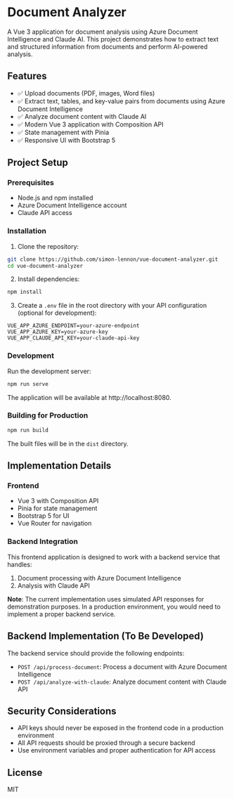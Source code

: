 # Document Analyzer

A Vue 3 application for document analysis using Azure Document Intelligence and Claude AI. This project demonstrates how to extract text and structured information from documents and perform AI-powered analysis.

## Features

- ✅ Upload documents (PDF, images, Word files)
- ✅ Extract text, tables, and key-value pairs from documents using Azure Document Intelligence
- ✅ Analyze document content with Claude AI
- ✅ Modern Vue 3 application with Composition API
- ✅ State management with Pinia
- ✅ Responsive UI with Bootstrap 5

## Project Setup

### Prerequisites

- Node.js and npm installed
- Azure Document Intelligence account
- Claude API access

### Installation

1. Clone the repository:

```bash
git clone https://github.com/simon-lennon/vue-document-analyzer.git
cd vue-document-analyzer
```

2. Install dependencies:

```bash
npm install
```

3. Create a `.env` file in the root directory with your API configuration (optional for development):

```
VUE_APP_AZURE_ENDPOINT=your-azure-endpoint
VUE_APP_AZURE_KEY=your-azure-key
VUE_APP_CLAUDE_API_KEY=your-claude-api-key
```

### Development

Run the development server:

```bash
npm run serve
```

The application will be available at http://localhost:8080.

### Building for Production

```bash
npm run build
```

The built files will be in the `dist` directory.

## Implementation Details

### Frontend

- Vue 3 with Composition API
- Pinia for state management
- Bootstrap 5 for UI
- Vue Router for navigation

### Backend Integration

This frontend application is designed to work with a backend service that handles:

1. Document processing with Azure Document Intelligence
2. Analysis with Claude API

**Note**: The current implementation uses simulated API responses for demonstration purposes. In a production environment, you would need to implement a proper backend service.

## Backend Implementation (To Be Developed)

The backend service should provide the following endpoints:

- `POST /api/process-document`: Process a document with Azure Document Intelligence
- `POST /api/analyze-with-claude`: Analyze document content with Claude API

## Security Considerations

- API keys should never be exposed in the frontend code in a production environment
- All API requests should be proxied through a secure backend
- Use environment variables and proper authentication for API access

## License

MIT
